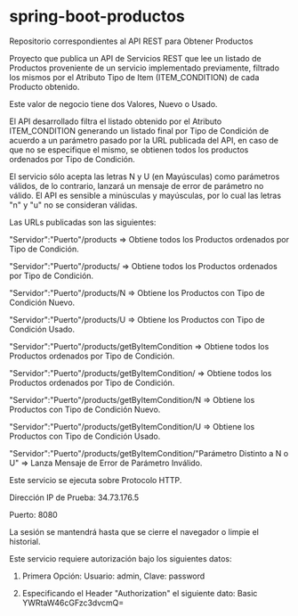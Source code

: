 # spring-boot-productos
Repositorio correspondientes al API REST para Obtener Productos

Proyecto que publica un API de Servicios REST que lee un listado de Productos proveniente de un servicio implementado previamente, filtrado los mismos por el Atributo Tipo de Item (ITEM_CONDITION) de cada Producto obtenido.

Este valor de negocio tiene dos Valores, Nuevo o Usado.

El API desarrollado filtra el listado obtenido por el Atributo ITEM_CONDITION generando un listado final por Tipo de Condición de acuerdo a un parámetro pasado por la URL publicada del API, en caso de que no se especifique el mismo, se obtienen todos los productos ordenados por Tipo de Condición.

El servicio sólo acepta las letras N y U (en Mayúsculas) como parámetros válidos, de lo contrario, lanzará un mensaje de error de parámetro no válido. El API es sensible a minúsculas y mayúsculas, por lo cual las letras "n" y "u" no se consideran válidas.

Las URLs publicadas son las siguientes:

"Servidor":"Puerto"/products => Obtiene todos los Productos ordenados por Tipo de Condición.

"Servidor":"Puerto"/products/ => Obtiene todos los Productos ordenados por Tipo de Condición.

"Servidor":"Puerto"/products/N => Obtiene los Productos con Tipo de Condición Nuevo.

"Servidor":"Puerto"/products/U => Obtiene los Productos con Tipo de Condición Usado.

"Servidor":"Puerto"/products/getByItemCondition => Obtiene todos los Productos ordenados por Tipo de Condición.

"Servidor":"Puerto"/products/getByItemCondition/ => Obtiene todos los Productos ordenados por Tipo de Condición.

"Servidor":"Puerto"/products/getByItemCondition/N => Obtiene los Productos con Tipo de Condición Nuevo.

"Servidor":"Puerto"/products/getByItemCondition/U => Obtiene los Productos con Tipo de Condición Usado.

"Servidor":"Puerto"/products/getByItemCondition/"Parámetro Distinto a N o U" => Lanza Mensaje de Error de Parámetro Inválido.

Este servicio se ejecuta sobre Protocolo HTTP.

Dirección IP de Prueba: 34.73.176.5

Puerto: 8080

La sesión se mantendrá hasta que se cierre el navegador o limpie el historial.

Este servicio requiere autorización bajo los siguientes datos:

1) Primera Opción: Usuario: admin, Clave: password

2) Especificando el Header "Authorization" el siguiente dato: Basic YWRtaW46cGFzc3dvcmQ=


